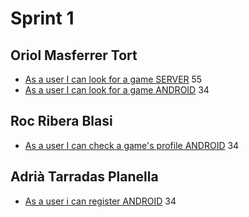 # Sprint 1
## Oriol Masferrer Tort
* [As a user I can look for a game SERVER](https://wuilder.com/jira/browse/PDS19_3C-8) 55
* [As a user I can look for a game ANDROID](https://wuilder.com/jira/browse/PDS19_3C-8) 34

## Roc Ribera Blasi
* [As a user I can check a game's profile ANDROID](https://wuilder.com/jira/browse/PDS19_3C-17) 34

## Adrià Tarradas Planella
* [As a user i can register ANDROID](https://wuilder.com/jira/browse/PDS19_3C-3) 34
